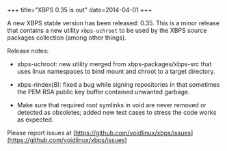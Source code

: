+++
title="XBPS 0.35 is out"
date=2014-04-01
+++

A new XBPS stable version has been released: 0.35. This is a minor release
that contains a new utility `xbps-uchroot` to be used by the XBPS source packages
collection (among other things).

Release notes:

- xbps-uchroot: new utility merged from xbps-packages/xbps-src that
uses linux namespaces to bind mount and chroot to a target directory.

- xbps-rindex(8): fixed a bug while signing repositories in that sometimes
the PEM RSA public key buffer contained unwanted garbage.

- Make sure that required root symlinks in void are never removed or detected
as obsoletes; added new test cases to stress the code works as expected.

Please report issues at
[https://github.com/voidlinux/xbps/issues](https://github.com/voidlinux/xbps/issues)
